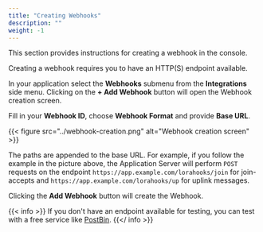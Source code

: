```yaml
---
title: "Creating Webhooks"
description: ""
weight: -1
---
```


This section provides instructions for creating a webhook in the console.

<!--more-->

Creating a webhook requires you to have an HTTP(S) endpoint available.

In your application select the **Webhooks** submenu from the **Integrations** side menu. Clicking on the **+ Add Webhook** button will open the Webhook creation screen. 

Fill in your **Webhook ID**, choose **Webhook Format** and provide **Base URL**.

{{< figure src="../webhook-creation.png" alt="Webhook creation screen" >}}

The paths are appended to the base URL. For example, if you follow the example in the picture above, the Application Server will perform `POST` requests on the endpoint `https://app.example.com/lorahooks/join` for join-accepts and `https://app.example.com/lorahooks/up` for uplink messages. 

Clicking the **Add Webhook** button will create the Webhook.

{{< info >}} If you don't have an endpoint available for testing, you can test with a free service like [PostBin](https://postb.in). {{</ info >}}
